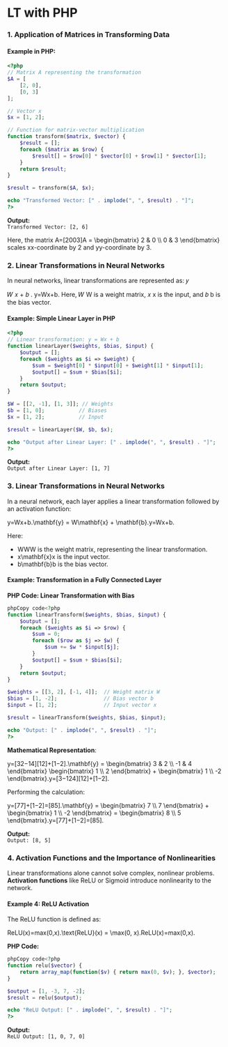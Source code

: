 # LT with PHP

### 1. **Application of Matrices in Transforming Data**

#### Example in PHP:

```php
<?php
// Matrix A representing the transformation
$A = [
    [2, 0],
    [0, 3]
];

// Vector x
$x = [1, 2];

// Function for matrix-vector multiplication
function transform($matrix, $vector) {
    $result = [];
    foreach ($matrix as $row) {
        $result[] = $row[0] * $vector[0] + $row[1] * $vector[1];
    }
    return $result;
}

$result = transform($A, $x);

echo "Transformed Vector: [" . implode(", ", $result) . "]";
?>
```

**Output:**\
`Transformed Vector: [2, 6]`

Here, the matrix A=\[2003]A = \begin{bmatrix} 2 & 0 \\\ 0 & 3 \end{bmatrix} scales xx-coordinate by 2 and yy-coordinate by 3.



### 2. Linear Transformations in  Neural Networks

In neural networks, linear transformations are represented as:  𝑦

𝑊 𝑥 + 𝑏 . y=Wx+b. Here, 𝑊 W is a weight matrix, 𝑥 x is the input, and 𝑏 b is the bias vector.

#### Example: Simple Linear Layer in PHP

```php
<?php
// Linear transformation: y = Wx + b
function linearLayer($weights, $bias, $input) {
    $output = [];
    foreach ($weights as $i => $weight) {
        $sum = $weight[0] * $input[0] + $weight[1] * $input[1];
        $output[] = $sum + $bias[$i];
    }
    return $output;
}

$W = [[2, -1], [1, 3]]; // Weights
$b = [1, 0];           // Biases
$x = [1, 2];           // Input

$result = linearLayer($W, $b, $x);

echo "Output after Linear Layer: [" . implode(", ", $result) . "]";
?>
```

**Output:**\
`Output after Linear Layer: [1, 7]`



### **3. Linear Transformations in Neural Networks**

In a neural network, each layer applies a linear transformation followed by an activation function:

y=Wx+b.\mathbf{y} = W\mathbf{x} + \mathbf{b}.y=Wx+b.

Here:

* WWW is the weight matrix, representing the linear transformation.
* x\mathbf{x}x is the input vector.
* b\mathbf{b}b is the bias vector.

#### **Example: Transformation in a Fully Connected Layer**

**PHP Code: Linear Transformation with Bias**

```php
phpCopy code<?php
function linearTransform($weights, $bias, $input) {
    $output = [];
    foreach ($weights as $i => $row) {
        $sum = 0;
        foreach ($row as $j => $w) {
            $sum += $w * $input[$j];
        }
        $output[] = $sum + $bias[$i];
    }
    return $output;
}

$weights = [[3, 2], [-1, 4]];  // Weight matrix W
$bias = [1, -2];               // Bias vector b
$input = [1, 2];               // Input vector x

$result = linearTransform($weights, $bias, $input);

echo "Output: [" . implode(", ", $result) . "]";
?>
```

**Mathematical Representation**:

y=\[32−14]\[12]+\[1−2].\mathbf{y} = \begin{bmatrix} 3 & 2 \\\ -1 & 4 \end{bmatrix} \begin{bmatrix} 1 \\\ 2 \end{bmatrix} + \begin{bmatrix} 1 \\\ -2 \end{bmatrix}.y=\[3−1​24​]\[12​]+\[1−2​].

Performing the calculation:

y=\[77]+\[1−2]=\[85].\mathbf{y} = \begin{bmatrix} 7 \\\ 7 \end{bmatrix} + \begin{bmatrix} 1 \\\ -2 \end{bmatrix} = \begin{bmatrix} 8 \\\ 5 \end{bmatrix}.y=\[77​]+\[1−2​]=\[85​].

**Output:**\
`Output: [8, 5]`



### **4. Activation Functions and the Importance of Nonlinearities**

Linear transformations alone cannot solve complex, nonlinear problems. **Activation functions** like ReLU or Sigmoid introduce nonlinearity to the network.

#### **Example 4: ReLU Activation**

The ReLU function is defined as:

ReLU(x)=max⁡(0,x).\text{ReLU}(x) = \max(0, x).ReLU(x)=max(0,x).

**PHP Code:**

```php
phpCopy code<?php
function relu($vector) {
    return array_map(function($v) { return max(0, $v); }, $vector);
}

$output = [1, -3, 7, -2];
$result = relu($output);

echo "ReLU Output: [" . implode(", ", $result) . "]";
?>
```

**Output:**\
`ReLU Output: [1, 0, 7, 0]`
